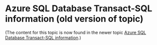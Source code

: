 <properties 
	pageTitle="Azure SQL Database Transact-SQL Information | Windows Azure"
	description="Transact-SQL statements in Azure SQL Database"
	services="sql-database" 
	documentationCenter="" 
	authors="MightyPen" 
	manager="jeffreyg" 
	editor=""/>

<tags
	ms.service="sql-database"
	ms.date="11/09/2015"
	wacn.date=""/>


# Azure SQL Database Transact-SQL information (old version of topic)


(The content for this topic is now found in the newer topic [Azure SQL Database Transact-SQL information](/documentation/articles/sql-database-transact-sql-information).)
